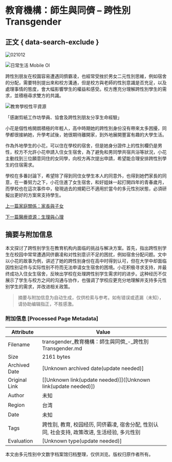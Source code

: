 # 教育機構：師生與同儕 – 跨性別 Transgender

## 正文 { data-search-exclude }


![021012](https://transgender.taipei/wp-content/uploads/2021/10/021012.png)

![日常生活 Mobile Ol](https://transgender.taipei/wp-content/uploads/2021/10/日常生活_mobile_ol.jpg)

跨性別朋友在校園容易遭遇同儕霸凌，也經常受挫於男女二元性別思維，例如宿舍的分配，需要特別提出來和校方溝通，但是校方與老師的性別意識是否充足，以及處理事情的態度，會大幅影響學生的權益和感受。校方應充分理解跨性別學生的需求，並積極尋求雙方的共識。

![教育學校性平資源](https://transgender.taipei/wp-content/uploads/2021/10/教育學校性平資源_.jpg)

「感謝剪紙工作坊學員、協會及跨性別朋友分享生命經驗」

小花是個性格開朗積極的年輕人，高中時期她的跨性別身份沒有帶來太多困擾，同學都很接納她，升學考試後，她很期待離開家，到外地展開豐富有趣的大學生活。

作為外地學生的小花，可以住在學校的宿舍，但是她身分證件上的性別欄仍是男性，校方不允許小花申請入住女生宿舍，為了避免和男同學共宿共浴等狀況，小花主動找到三位願意同住的女同學，向校方再次提出申請，希望能合理安排跨性別學生的住宿需求。

學校在多番討論下，希望除了得到同住女學生本人的同意外，也得到她們家長的同意，在一番努力之下，小花住進了女生宿舍，和好姐妹一起打開四年的青春歲月，而學校也在這次事件中，發現過去的規範已不適用於當今的多元性別狀態，必須研擬出更好的方案來支持學生。

[上一篇家庭關係：家長與子女](https://transgender.taipei/life/%e9%9d%92%e5%b0%91%e5%b9%b4-%e5%85%92%e7%ab%a5-%e5%ae%b6%e5%ba%ad/)

[下一篇醫療資源：生理與心理](https://transgender.taipei/life/%e9%86%ab%e7%99%82-%e5%bf%83%e7%90%86-%e9%86%ab%e7%99%82%e8%b3%87%e6%ba%90/)
<!-- tcd_original_link https://transgender.taipei/life/%E6%95%99%E8%82%B2-%E5%AD%B8%E6%A0%A1-%E6%80%A7%E5%B9%B3%E8%B3%87%E6%BA%90/ -->


## 摘要与附加信息

<!-- tcd_abstract -->
本文探讨了跨性别学生在教育机构内面临的挑战与解决方案。首先，指出跨性别学生在校园中常常遭遇同侪霸凌和对性别意识不足的困扰，例如宿舍分配问题。文中以小花的故事为例，讲述了她的跨性别身份在高中时得到认可，但在大学中却面临因性别证件与实际性别不符而无法申请女生宿舍的困境。小花积极寻求支持，并最终成功入住女生宿舍，反映出学校在处理跨性别学生需求时的进步。这种经历不仅展示了学生与校方之间的沟通与协作，也强调了学校应更充分地理解并支持多元性别学生的需求，并改进相关政策。
<!-- tcd_abstract_end -->

> 摘要与附加信息为自动生成，仅供检索与参考。如有错误或遗漏（未知），请协助编辑指正，不胜感激。

### 附加信息 [Processed Page Metadata]

| Attribute       | Value                                  |
|-----------------|----------------------------------------|
| Filename        | transgender_教育機構：師生與同儕_-_跨性別Transgender.md                             |
| Size            | 2161 bytes                           |
| Archived Date   | [Unknown archived date(update needed)]                             |
| Original Link   | [[Unknown link(update needed)]]([Unknown link(update needed)])                       |
| Author          | 未知                               |
| Region          | 台湾                               |
| Date            | 未知                                 |
| Tags            | 跨性别, 教育, 校园经历, 同侪霸凌, 宿舍分配, 性别认同, 社会支持, 政策改进, 生活经验, 多元性别                                 |
| Evaluation            | [Unknown type(update needed)]                                 |
<!-- tcd_table_end -->

本文由多元性别中文数字档案馆归档整理，仅供浏览。版权归原作者所有。
